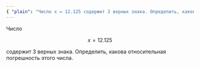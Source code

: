 ```yaml
---
{ "plain": "Число x = 12.125 содержит 3 верных знака. Определить, какова относительная погрешность этого числа." }
---
```


Число

$$ x = 12.125 $$

содержит $3$ верных знака. Определить, какова относительная погрешность этого числа.